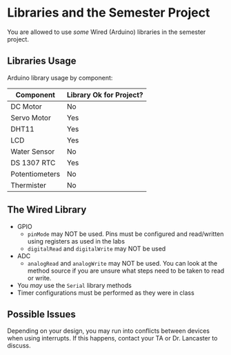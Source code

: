# Libraries and the Semester Project

You are allowed to use _some_ Wired (Arduino) libraries in the semester project. 

## Libraries Usage

Arduino library usage by component:

| Component      | Library Ok for Project? | 
| -------------- | ----------------------- |
| DC Motor       | No                      |
| Servo Motor    | Yes                     |
| DHT11          | Yes                     |
| LCD            | Yes                     |
| Water Sensor   | No                      |
| DS 1307 RTC    | Yes                     |
| Potentiometers | No                      |
| Thermister     | No                      |


## The Wired Library
- GPIO
	- `pinMode` may NOT be used. Pins must be configured and read/written using registers as used in the labs
	- `digitalRead` and `digitalWrite` may NOT be used
- ADC
	- `analogRead` and `analogWrite` may NOT be used. You can look at the method source if you are unsure what steps need to be taken to read or write.
- You *may* use the `Serial` library methods
- Timer configurations must be performed as they were in class

## Possible Issues
Depending on your design, you may run into conflicts between devices when using interrupts. If this happens, contact your TA or Dr. Lancaster to discuss.
